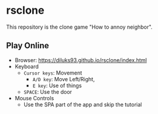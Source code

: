 # rsclone
This repository is the clone game  "How to annoy neighbor".

## Play Online

- Browser: https://diluks93.github.io/rsclone/index.html
- Keyboard
  - `Cursor keys`: Movement
    - `A/D key`: Move Left/Right,
    - `E key`: Use of things
  - `SPACE`: Use the door
- Mouse Controls
  - Use the SPA part of the app and skip the tutorial
